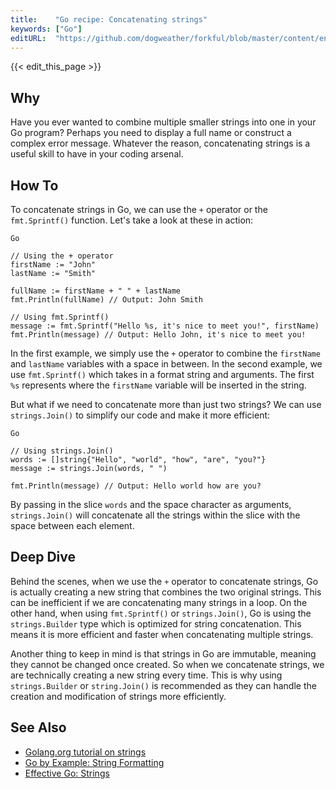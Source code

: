```yaml
---
title:    "Go recipe: Concatenating strings"
keywords: ["Go"]
editURL:  "https://github.com/dogweather/forkful/blob/master/content/en/go/concatenating-strings.md"
---
```


{{< edit_this_page >}}

## Why
Have you ever wanted to combine multiple smaller strings into one in your Go program? Perhaps you need to display a full name or construct a complex error message. Whatever the reason, concatenating strings is a useful skill to have in your coding arsenal.

## How To
To concatenate strings in Go, we can use the `+` operator or the `fmt.Sprintf()` function. Let's take a look at these in action:

```
Go

// Using the + operator
firstName := "John"
lastName := "Smith"

fullName := firstName + " " + lastName
fmt.Println(fullName) // Output: John Smith

// Using fmt.Sprintf()
message := fmt.Sprintf("Hello %s, it's nice to meet you!", firstName)
fmt.Println(message) // Output: Hello John, it's nice to meet you!
```

In the first example, we simply use the `+` operator to combine the `firstName` and `lastName` variables with a space in between. In the second example, we use `fmt.Sprintf()` which takes in a format string and arguments. The first `%s` represents where the `firstName` variable will be inserted in the string.

But what if we need to concatenate more than just two strings? We can use `strings.Join()` to simplify our code and make it more efficient:

```
Go

// Using strings.Join()
words := []string{"Hello", "world", "how", "are", "you?"}
message := strings.Join(words, " ")

fmt.Println(message) // Output: Hello world how are you?
```

By passing in the slice `words` and the space character as arguments, `strings.Join()` will concatenate all the strings within the slice with the space between each element.

## Deep Dive
Behind the scenes, when we use the `+` operator to concatenate strings, Go is actually creating a new string that combines the two original strings. This can be inefficient if we are concatenating many strings in a loop. On the other hand, when using `fmt.Sprintf()` or `strings.Join()`, Go is using the `strings.Builder` type which is optimized for string concatenation. This means it is more efficient and faster when concatenating multiple strings.

Another thing to keep in mind is that strings in Go are immutable, meaning they cannot be changed once created. So when we concatenate strings, we are technically creating a new string every time. This is why using `strings.Builder` or `string.Join()` is recommended as they can handle the creation and modification of strings more efficiently.

## See Also
- [Golang.org tutorial on strings](https://golang.org/doc/tutorial/strings)
- [Go by Example: String Formatting](https://gobyexample.com/string-formatting)
- [Effective Go: Strings](https://golang.org/doc/effective_go#strings)